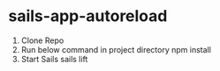 # sails-app-autoreload

1. Clone Repo
2. Run below command in project directory
npm install
3. Start Sails
sails lift

